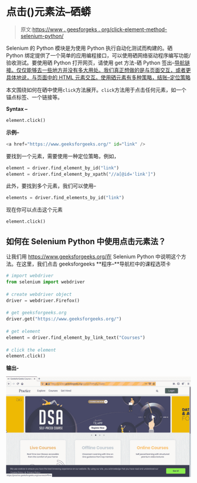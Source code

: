 # 点击()元素法–硒蟒

> 原文:[https://www . geesforgeks . org/click-element-method-selenium-python/](https://www.geeksforgeeks.org/click-element-method-selenium-python/)

Selenium 的 Python 模块是为使用 Python 执行自动化测试而构建的。硒 Python 绑定提供了一个简单的应用编程接口，可以使用硒网络驱动程序编写功能/验收测试。要使用硒 Python 打开网页，请使用 get 方法-硒 Python 签出–[导航链接。仅仅能够去一些地方并没有多大用处。我们真正想做的是与页面交互，或者更具体地说，与页面中的 HTML 元素交互。使用硒元素有多种策略，结账–](https://www.geeksforgeeks.org/navigating-links-using-get-method-selenium-python/)[定位策略](https://www.geeksforgeeks.org/locator-strategies-selenium-python/)

本文围绕如何在硒中使用`click`方法展开。`click`方法用于点击任何元素，如一个锚点标签、一个链接等。

**Syntax –**

```py
element.click()
```

**示例–**

```py
<a href="https://www.geeksforgeeks.org/" id="link" />
```

要找到一个元素，需要使用一种定位策略，例如，

```py
element = driver.find_element_by_id("link")
element = driver.find_element_by_xpath("//a[@id='link']")
```

此外，要找到多个元素，我们可以使用–

```py
elements = driver.find_elements_by_id("link")
```

现在你可以点击这个元素

```py
element.click()
```

## 如何在 Selenium Python 中使用点击元素法？

让我们用 https://www.geeksforgeeks.org/在 Selenium Python 中说明这个方法。在这里，我们点击 geeksforgeeks
**程序–**导航栏中的课程选项卡

```py
# import webdriver
from selenium import webdriver

# create webdriver object
driver = webdriver.Firefox()

# get geeksforgeeks.org
driver.get("https://www.geeksforgeeks.org/")

# get element 
element = driver.find_element_by_link_text("Courses")

# click the element
element.click()
```

**输出-**

![click-element-method-Selenium-Python](img/f0907ddfa0efbb461a5e701b81efc05d.png)